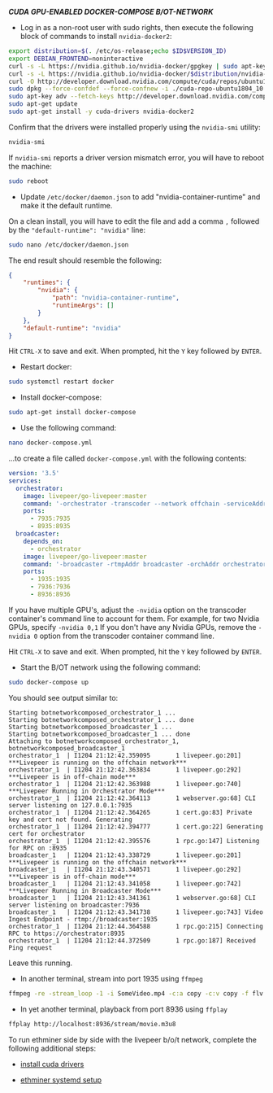***CUDA GPU-ENABLED DOCKER-COMPOSE B/OT-NETWORK***

* Log in as a non-root user with sudo rights, then execute the following block of commands to install `nvidia-docker2`:

```bash
export distribution=$(. /etc/os-release;echo $ID$VERSION_ID)
export DEBIAN_FRONTEND=noninteractive
curl -s -L https://nvidia.github.io/nvidia-docker/gpgkey | sudo apt-key add -
curl -s -L https://nvidia.github.io/nvidia-docker/$distribution/nvidia-docker.list | sudo tee /etc/apt/sources.list.d/nvidia-docker.list
curl -O http://developer.download.nvidia.com/compute/cuda/repos/ubuntu1804/x86_64/cuda-repo-ubuntu1804_10.1.243-1_amd64.deb
sudo dpkg --force-confdef --force-confnew -i ./cuda-repo-ubuntu1804_10.1.243-1_amd64.deb
sudo apt-key adv --fetch-keys http://developer.download.nvidia.com/compute/cuda/repos/ubuntu1604/x86_64/7fa2af80.pub
sudo apt-get update
sudo apt-get install -y cuda-drivers nvidia-docker2
```

Confirm that the drivers were installed properly using the `nvidia-smi` utility:

```bash
nvidia-smi
```

If `nvidia-smi` reports a driver version mismatch error, you will have to reboot the machine:

```bash
sudo reboot
```

* Update `/etc/docker/daemon.json` to add "nvidia-container-runtime" and make it the default runtime.

On a clean install, you will have to edit the file and add a comma `,` followed by the `"default-runtime": "nvidia"` line:

```bash
sudo nano /etc/docker/daemon.json
```

The end result should resemble the following:

```json
{
    "runtimes": {
        "nvidia": {
            "path": "nvidia-container-runtime",
            "runtimeArgs": []
        }
    },
    "default-runtime": "nvidia"
}
```

Hit `CTRL-X` to save and exit.  When prompted, hit the `Y` key followed by `ENTER`.

* Restart docker:

```bash
sudo systemctl restart docker
```

* Install docker-compose:

```bash
sudo apt-get install docker-compose
```

* Use the following command:

```bash
nano docker-compose.yml
```

...to create a file called `docker-compose.yml` with the following contents:

```yaml
version: '3.5'
services:
  orchestrator:
    image: livepeer/go-livepeer:master
    command: '-orchestrator -transcoder --network offchain -serviceAddr orchestrator:8935 -orchAddr 0.0.0.0 -nvidia 0'
    ports:
      - 7935:7935
      - 8935:8935
  broadcaster:
    depends_on:
      - orchestrator
    image: livepeer/go-livepeer:master
    command: '-broadcaster -rtmpAddr broadcaster -orchAddr orchestrator:8935 -cliAddr broadcaster:7936 -httpAddr broadcaster:8936'
    ports:
      - 1935:1935
      - 7936:7936
      - 8936:8936
```

If you have multiple GPU's, adjust the `-nvidia` option on the transcoder container's command line to account for them.
For example, for two Nvidia GPUs, specify `-nvidia 0,1`
If you don't have any Nvidia GPUs, remove the `-nvidia 0` option from the transcoder container command line.

Hit `CTRL-X` to save and exit.  When prompted, hit the `Y` key followed by `ENTER`.

* Start the B/OT network using the following command:

```bash
sudo docker-compose up
```

You should see output similar to:

```
Starting botnetworkcomposed_orchestrator_1 ... 
Starting botnetworkcomposed_orchestrator_1 ... done
Starting botnetworkcomposed_broadcaster_1 ... 
Starting botnetworkcomposed_broadcaster_1 ... done
Attaching to botnetworkcomposed_orchestrator_1, botnetworkcomposed_broadcaster_1
orchestrator_1  | I1204 21:12:42.359095       1 livepeer.go:201] ***Livepeer is running on the offchain network***
orchestrator_1  | I1204 21:12:42.363834       1 livepeer.go:292] ***Livepeer is in off-chain mode***
orchestrator_1  | I1204 21:12:42.363988       1 livepeer.go:740] ***Livepeer Running in Orchestrator Mode***
orchestrator_1  | I1204 21:12:42.364113       1 webserver.go:68] CLI server listening on 127.0.0.1:7935
orchestrator_1  | I1204 21:12:42.364265       1 cert.go:83] Private key and cert not found. Generating
orchestrator_1  | I1204 21:12:42.394777       1 cert.go:22] Generating cert for orchestrator
orchestrator_1  | I1204 21:12:42.395576       1 rpc.go:147] Listening for RPC on :8935
broadcaster_1   | I1204 21:12:43.338729       1 livepeer.go:201] ***Livepeer is running on the offchain network***
broadcaster_1   | I1204 21:12:43.340571       1 livepeer.go:292] ***Livepeer is in off-chain mode***
broadcaster_1   | I1204 21:12:43.341058       1 livepeer.go:742] ***Livepeer Running in Broadcaster Mode***
broadcaster_1   | I1204 21:12:43.341361       1 webserver.go:68] CLI server listening on broadcaster:7936
broadcaster_1   | I1204 21:12:43.341738       1 livepeer.go:743] Video Ingest Endpoint - rtmp://broadcaster:1935
orchestrator_1  | I1204 21:12:44.364588       1 rpc.go:215] Connecting RPC to https://orchestrator:8935
orchestrator_1  | I1204 21:12:44.372509       1 rpc.go:187] Received Ping request
```

Leave this running.

* In another terminal, stream into port 1935 using `ffmpeg`

```bash
ffmpeg -re -stream_loop -1 -i SomeVideo.mp4 -c:a copy -c:v copy -f flv rtmp://localhost:1935/movie
```

* In yet another terminal, playback from port 8936 using `ffplay`

```bash
ffplay http://localhost:8936/stream/movie.m3u8
```

To run ethminer side by side with the livepeer b/o/t network, complete the following additional steps:

* [install cuda drivers](../../install-cuda.md)

* [ethminer systemd setup](../../ethminer-systemd-setup.md)
